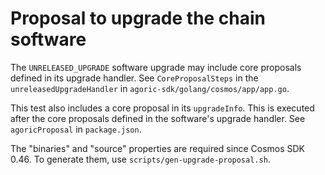 # Proposal to upgrade the chain software

The `UNRELEASED_UPGRADE` software upgrade may include core proposals defined in
its upgrade handler. See `CoreProposalSteps` in the `unreleasedUpgradeHandler`
in `agoric-sdk/golang/cosmos/app/app.go`.

This test also includes a core proposal in its `upgradeInfo`. This is executed
after the core proposals defined in the software's upgrade handler. See `agoricProposal`
in `package.json`.

The "binaries" and "source" properties are required since Cosmos SDK 0.46. To generate them,
use `scripts/gen-upgrade-proposal.sh`.
